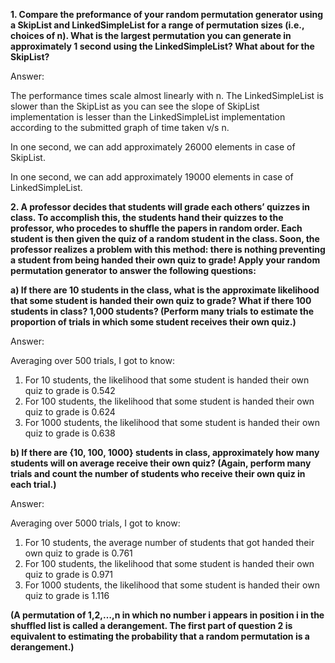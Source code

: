 **1. Compare the preformance of your random permutation generator using a SkipList and LinkedSimpleList for a range of permutation sizes (i.e., choices of n). What is the largest permutation you can generate in approximately 1 second using the LinkedSimpleList? What about for the SkipList?**

Answer: 

The performance times scale almost linearly with n. The LinkedSimpleList is slower than the SkipList as you can see the slope of SkipList implementation is lesser than the LinkedSimpleList implementation according to the submitted graph of time taken v/s n.

In one second, we can add approximately 26000 elements in case of SkipList. 

In one second, we can add approximately 19000 elements in case of LinkedSimpleList.

**2. A professor decides that students will grade each others’ quizzes in class. To accomplish this, the students hand their quizzes to the professor, who procedes to shuffle the papers in random order. Each student is then given the quiz of a random student in the class. Soon, the professor realizes a problem with this method: there is nothing preventing a student from being handed their own quiz to grade! Apply your random permutation generator to answer the following questions:**

**a) If there are 10 students in the class, what is the approximate likelihood that some student is handed their own quiz to grade? What if there 100 students in class? 1,000 students? (Perform many trials to estimate the proportion of trials in which some student receives their own quiz.)**

Answer: 

Averaging over 500 trials, I got to know:
1. For 10 students, the likelihood that some student is handed their own quiz to grade is 0.542
2. For 100 students, the likelihood that some student is handed their own quiz to grade is 0.624
3. For 1000 students, the likelihood that some student is handed their own quiz to grade is 0.638




**b) If there are {10, 100, 1000} students in class, approximately how many students will on average receive their own quiz? (Again, perform many trials and count the number of students who receive their own quiz in each trial.)**

Answer: 

Averaging over 5000 trials, I got to know:
1. For 10 students, the average number of students that got handed their own quiz to grade is 0.761
2. For 100 students, the likelihood that some student is handed their own quiz to grade is 0.971 
3. For 1000 students, the likelihood that some student is handed their own quiz to grade is 1.116

**(A permutation of 1,2,…,n in which no number i appears in position i in the shuffled list is called a derangement. The first part of question 2 is equivalent to estimating the probability that a random permutation is a derangement.)**

